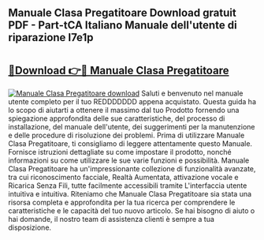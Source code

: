 ## Manuale Clasa Pregatitoare Download gratuit PDF - Part-tCA Italiano Manuale dell'utente di riparazione I7e1p

# <h2><a href="http://dfggcs.blite.top/?on=Manuale+Clasa+Pregatitoare">🔗Download 👉🔴 Manuale Clasa Pregatitoare</a></h2>

[![Manuale Clasa Pregatitoare download](https://i.imgur.com/lujVjoI.png)](http://dfggcs.blite.top/?on=Manuale+Clasa+Pregatitoare)
Saluti e benvenuto nel manuale utente completo per il tuo REDDDDDDD appena acquistato. Questa guida ha lo scopo di aiutarti a ottenere il massimo dal tuo Prodotto fornendo una spiegazione approfondita delle sue caratteristiche, del processo di installazione, del manuale dell'utente, dei suggerimenti per la manutenzione e delle procedure di risoluzione dei problemi. Prima di utilizzare Manuale Clasa Pregatitoare, ti consigliamo di leggere attentamente questo Manuale. Fornisce istruzioni dettagliate su come impostare il prodotto, nonché informazioni su come utilizzare le sue varie funzioni e possibilità. Manuale Clasa Pregatitoare ha un'impressionante collezione di funzionalità avanzate, tra cui riconoscimento facciale, Realtà Aumentata, attivazione vocale e Ricarica Senza Fili, tutte facilmente accessibili tramite L'interfaccia utente intuitiva e intuitiva. Riteniamo che Manuale Clasa Pregatitoare sia stata una risorsa completa e approfondita per la tua ricerca per comprendere le caratteristiche e le capacità del tuo nuovo articolo. Se hai bisogno di aiuto o hai domande, il nostro team di assistenza clienti è sempre a tua disposizione.
